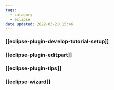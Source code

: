 ```yaml
---
tags:
  - catagory
  - eclipse
date updated: 2022-03-28 15:46
---
```


### [[eclipse-plugin-develop-tutorial-setup]]

### [[eclipse-plugin-editpart]]

### [[eclipse-plugin-tips]]

### [[eclipse-wizard]]
